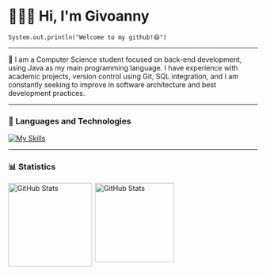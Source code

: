 # 👩🏻‍💻 Hi, I'm Givoanny 
<code>System.out.println("Welcome to my github!😆")</code>
<hr>

<p>👋 I am a Computer Science student focused on back-end development, using Java as my main programming language. I have experience with academic projects, version control using Git, SQL integration, and I am constantly seeking to improve in software architecture and best development practices.<p>
<hr>

### 🤖 Languages ​​and Technologies

[![My Skills](https://skillicons.dev/icons?i=java,spring,postgresql,mysql,mongodb,python,html,css,javascript,github)](https://skillicons.dev)


<hr>


### 📊 Statistics

<p>
  <img 
    align="left" 
    alt="GitHub Stats" 
    height="169" 
    style="padding-right: 3px;" 
    src="https://github-readme-stats.vercel.app/api?username=giovannyenes&show_icons=true&theme=tokyonight&include_all_commits=true&custom_title=My git stats" 
  />

<img 
      align="left" 
      alt="GitHub Stats" 
      height="160" 
      src="https://github-readme-stats.vercel.app/api/top-langs/?username=giovannyenes&theme=tokyonight&layout=compact&custom_title=Technologies&langs_count=9" 
  />

</p>
